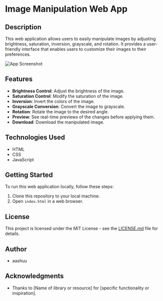# Image Manipulation Web App

## Description

This web application allows users to easily manipulate images by adjusting brightness, saturation, inversion, grayscale, and rotation. It provides a user-friendly interface that enables users to customize their images to their preferences.

![App Screenshot](https://github.com/codeaashu//blob/main/Damo-Pic.png)

## Features

- **Brightness Control**: Adjust the brightness of the image.
- **Saturation Control**: Modify the saturation of the image.
- **Inversion**: Invert the colors of the image.
- **Grayscale Conversion**: Convert the image to grayscale.
- **Rotation**: Rotate the image to the desired angle.
- **Preview**: See real-time previews of the changes before applying them.
- **Download**: Download the manipulated image.

## Technologies Used

- HTML
- CSS
- JavaScript

## Getting Started

To run this web application locally, follow these steps:

1. Clone this repository to your local machine.
2. Open `index.html` in a web browser.


## License

This project is licensed under the MIT License - see the [LICENSE.md](LICENSE.md) file for details.

## Author
- aashuu    

## Acknowledgments

- Thanks to [Name of library or resource] for [specific functionality or inspiration].
